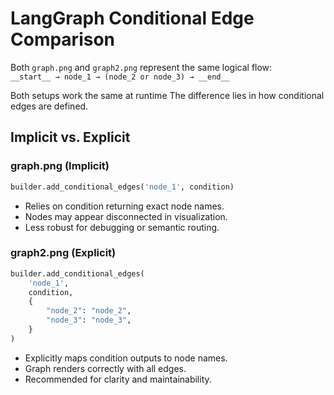 # LangGraph Conditional Edge Comparison


Both `graph.png` and `graph2.png` represent the same logical flow:  
`__start__ → node_1 → (node_2 or node_3) → __end__`

Both setups work the same at runtime
The difference lies in how conditional edges are defined.

## Implicit vs. Explicit

### graph.png (Implicit)
```python
builder.add_conditional_edges('node_1', condition)
```
- Relies on condition returning exact node names.
- Nodes may appear disconnected in visualization.
- Less robust for debugging or semantic routing.

### graph2.png (Explicit)
```python
builder.add_conditional_edges(
    'node_1',
    condition,
    {
        "node_2": "node_2",
        "node_3": "node_3",
    }
)
```
- Explicitly maps condition outputs to node names.
- Graph renders correctly with all edges.
- Recommended for clarity and maintainability.
